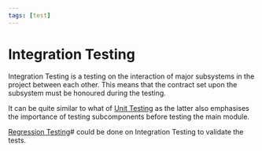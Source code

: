 ```yaml
---
tags: [test]
---
```


# Integration Testing

Integration Testing is a testing on the interaction of major subsystems in the
project between each other. This means that the contract set upon the subsystem
must be honoured during the testing.

It can be quite similar to what of [Unit Testing](202206201320.md) as the latter
also emphasises the importance of testing subcomponents before testing the main
module.

[Regression Testing](202206201335.md)# could be done on Integration Testing to
validate the tests.
